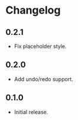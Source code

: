 # Changelog

## 0.2.1

- Fix placeholder style.

## 0.2.0

- Add undo/redo support.

## 0.1.0

- Initial release.
